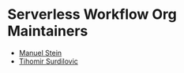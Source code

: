 # Serverless Workflow Org Maintainers

* [Manuel Stein](https://github.com/manuelstein)
* [Tihomir Surdilovic](https://github.com/tsurdilo)
